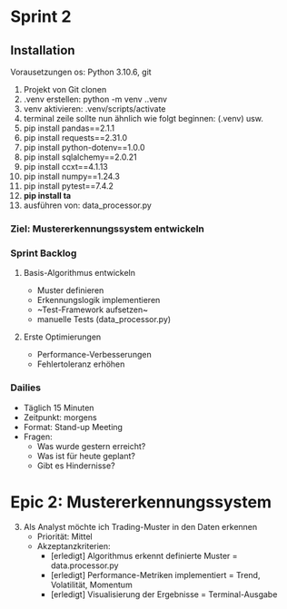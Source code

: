 # Sprint 2
## Installation

Vorausetzungen os: Python 3.10.6, git

1. Projekt von Git clonen
2. .venv erstellen: python -m venv .\.venv   
3. venv aktivieren: .venv/scripts/activate   
4. terminal zeile sollte nun ähnlich wie folgt beginnen: (.venv) usw.
5. pip install pandas==2.1.1
6. pip install requests==2.31.0
7. pip install python-dotenv==1.0.0
8. pip install sqlalchemy==2.0.21
9. pip install ccxt==4.1.13
10. pip install numpy==1.24.3
11. pip install pytest==7.4.2
12. **pip install ta**
12. ausführen von: data_processor.py

### Ziel: Mustererkennungssystem entwickeln

### Sprint Backlog
1. Basis-Algorithmus entwickeln
   + Muster definieren
   + Erkennungslogik implementieren
   - ~Test-Framework aufsetzen~
   + manuelle Tests (data_processor.py)

2. Erste Optimierungen
   + Performance-Verbesserungen
   + Fehlertoleranz erhöhen

### Dailies
- Täglich 15 Minuten
- Zeitpunkt: morgens
- Format: Stand-up Meeting
- Fragen:
  * Was wurde gestern erreicht?
  * Was ist für heute geplant?
  * Gibt es Hindernisse?

# Epic 2: Mustererkennungssystem

3. Als Analyst möchte ich Trading-Muster in den Daten erkennen
   - Priorität: Mittel
   - Akzeptanzkriterien:
     * [erledigt] Algorithmus erkennt definierte Muster = data.processor.py
     * [erledigt] Performance-Metriken implementiert = Trend, Volatilität, Momentum
     * [erledigt] Visualisierung der Ergebnisse = Terminal-Ausgabe